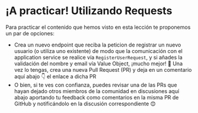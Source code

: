 ¡A practicar! Utilizando Requests
=================================

Para practicar el contenido que hemos visto en esta lección te proponemos un par de opciones:

*   Crea un nuevo endpoint que reciba la peticion de registrar un nuevo usuario (o utiliza uno existente) de modo que la comunicación con el application service se realice vía `RegisterUserRequest`, y si añades la validación del nombre y email vía Value Object, ¡mucho mejor! 😬 Una vez lo tengas, crea una nueva Pull Request (PR) y deja en un comentario aquí abajo 👇 el enlace a dicha PR
*   O bien, si te ves con confianza, puedes revisar una de las PRs que hayan dejado otros miembros de la comunidad en discusiones aquí abajo aportando tu feedback como comentarios en la misma PR de GitHub y notificándolo en la discusión correspondiente 😊